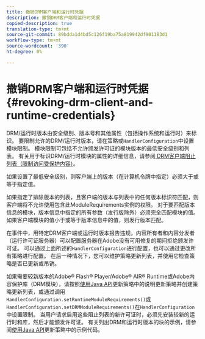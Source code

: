 ```yaml
---
title: 撤销DRM客户端和运行时凭据
description: 撤销DRM客户端和运行时凭据
copied-description: true
translation-type: tm+mt
source-git-commit: 89bdda1d4bd5c126f19ba75a819942df901183d1
workflow-type: tm+mt
source-wordcount: '390'
ht-degree: 0%

---
```



# 撤销DRM客户端和运行时凭据{#revoking-drm-client-and-runtime-credentials}

DRM/运行时版本由安全级别、版本号和其他属性（包括操作系统和运行时）来标识。 要限制允许的DRM/运行时版本，请在策略或`HandlerConfiguration`中设置模块限制。 模块限制可包括不允许颁发许可证的模块版本的最低安全级别和列表。 有关用于标识DRM/运行时模块的属性的详细信息，请参阅[ DRM客户端阻止列表（限制访问受保护内容）](../../aaxs-protecting-content/content-introduction/content-usage-rules/content-runtime-application-restrictions/content-blocklist-drm-clients.md)。

如果设置了最低安全级别，则客户端上的版本（在计算机令牌中指定）必须大于或等于指定值。

如果指定了排除版本的列表，且客户端的版本与列表中的任何版本标识符匹配，则客户端将不允许使用包含此ModuleRequirements实例的权限。 对于要匹配版本信息的模块，版本信息中指定的所有参数（发行版除外）必须完全匹配模块的值。 如果客户端模块的值小于或等于版本信息中的值，则发行版本匹配。

在事件中，用特定DRM客户端或运行时版本报告违规，内容所有者和内容分发者（运行许可证服务器）可以配置服务器在Adobe没有可用修复的期间拒绝颁发许可证。 可以通过上面所述的`HandlerConfiguration`进行配置，也可以通过更改所有策略进行配置。 在后一种情况下，您可以维护策略更新列表，并使用它检查策略是否已更新或吊销。

如果需要较新版本的Adobe® Flash® Player/Adobe® AIR® Runtime或Adobe内容保护库（DRM模块），请按照[使用Java API](../../aaxs-protecting-content/content-working-with-policies/content-updating-policy-using-java-api.md)更新策略中的说明更新策略并创建策略更新列表，或通过调用`HandlerConfiguration.setRuntimeModuleRequirements()`或`HandlerConfiguration.setDRMModuleRequirements()`在`HandlerConfiguration`中设置限制。 当用户请求启用这些阻止列表的新许可证时，必须先安装较新的运行时和库，然后才能颁发许可证。 有关列出DRM和运行时版本的块的示例，请参阅[使用Java API](../../aaxs-protecting-content/content-working-with-policies/content-updating-policy-using-java-api.md)更新策略中的示例代码。
